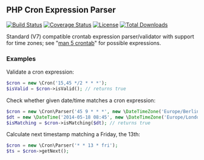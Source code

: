 ## PHP Cron Expression Parser

[![Build Status](https://travis-ci.org/poliander/cron.svg?branch=master)](https://travis-ci.org/poliander/cron)
[![Coverage Status](https://img.shields.io/coveralls/poliander/cron.svg)](https://coveralls.io/r/poliander/cron)
[![License](https://poser.pugx.org/poliander/cron/license)](https://packagist.org/packages/poliander/cron)
[![Total Downloads](https://poser.pugx.org/poliander/cron/downloads)](https://packagist.org/packages/poliander/cron)

Standard (V7) compatible crontab expression parser/validator with support for time zones; see "[man 5 crontab](http://www.unix.com/man-page/linux/5/crontab/)" for possible expressions.

### Examples

Validate a cron expression:

```php
$cron = new \Cron('15,45 */2 * * *');
$isValid = $cron->isValid(); // returns true
```

Check whether given date/time matches a cron expression:
```php
$cron = new \Cron\Parser('45 9 * * *', new \DateTimeZone('Europe/Berlin'));
$dt = new \DateTime('2014-05-18 08:45', new \DateTimeZone('Europe/London'));
$isMatching = $cron->isMatching($dt); // returns true
```

Calculate next timestamp matching a Friday, the 13th:
```php
$cron = new \Cron\Parser('* * 13 * fri');
$ts = $cron->getNext();
```
